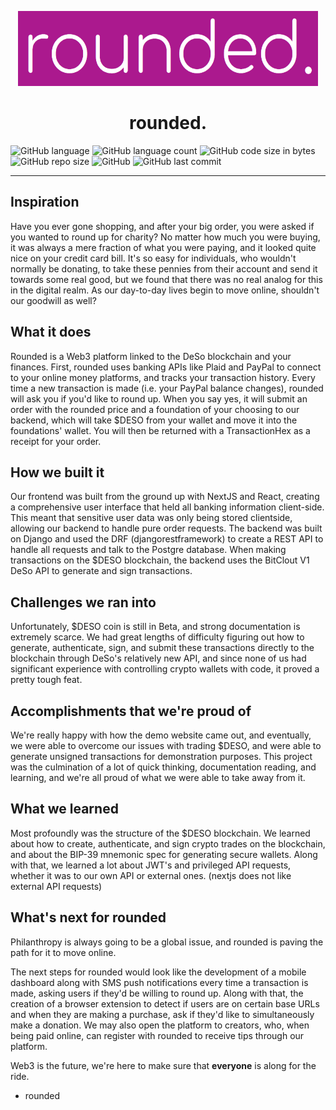 <p align="center">
  <a href="https://github.com/rushilwiz/rounded">
    <img src=".github/logo.png" alt="Logo" width="480px" height="120px">
  </a>

  <h1 align="center">rounded.</h1>

</p>

![GitHub language](https://img.shields.io/github/languages/top/rushilwiz/rounded?color=FF6663)
![GitHub language count](https://img.shields.io/github/languages/count/rushilwiz/rounded?color=FEB144)
![GitHub code size in bytes](https://img.shields.io/github/languages/code-size/rushilwiz/rounded?color=FAFD7B)
![GitHub repo size](https://img.shields.io/github/repo-size/rushilwiz/rounded?color=9EE09E)
![GitHub](https://img.shields.io/github/license/rushilwiz/rounded?color=9EC1CF)
![GitHub last commit](https://img.shields.io/github/last-commit/rushilwiz/rounded?color=CC99C9)

---

## Inspiration
Have you ever gone shopping, and after your big order, you were asked if you wanted to round up for charity? No matter how much you were buying, it was always a mere fraction of what you were paying, and it looked quite nice on your credit card bill. It's so easy for individuals, who wouldn't normally be donating, to take these pennies from their account and send it towards some real good, but we found that there was no real analog for this in the digital realm. As our day-to-day lives begin to move online, shouldn't our goodwill as well?

## What it does
Rounded is a Web3 platform linked to the DeSo blockchain and your finances. First, rounded uses banking APIs like Plaid and PayPal to connect to your online money platforms, and tracks your transaction history. Every time a new transaction is made (i.e. your PayPal balance changes), rounded will ask you if you'd like to round up. When you say yes, it will submit an order with the rounded price and a foundation of your choosing to our backend, which will take $DESO from your wallet and move it into the foundations' wallet. You will then be returned with a TransactionHex as a receipt for your order.

## How we built it
Our frontend was built from the ground up with NextJS and React, creating a comprehensive user interface that held all banking information client-side. This meant that sensitive user data was only being stored clientside, allowing our backend to handle pure order requests. The backend was built on Django and used the DRF (djangorestframework) to create a REST API to handle all requests and talk to the Postgre database. When making transactions on the $DESO blockchain, the backend uses the BitClout V1 DeSo API to generate and sign transactions.

## Challenges we ran into
Unfortunately, $DESO coin is still in Beta, and strong documentation is extremely scarce. We had great lengths of difficulty figuring out how to generate, authenticate, sign, and submit these transactions directly to the blockchain through DeSo's relatively new API, and since none of us had significant experience with controlling crypto wallets with code, it proved a pretty tough feat.

## Accomplishments that we're proud of
We're really happy with how the demo website came out, and eventually, we were able to overcome our issues with trading $DESO, and were able to generate unsigned transactions for demonstration purposes. This project was the culmination of a lot of quick thinking, documentation reading, and learning, and we're all proud of what we were able to take away from it.

## What we learned
Most profoundly was the structure of the $DESO blockchain. We learned about how to create, authenticate, and sign crypto trades on the blockchain, and about the BIP-39 mnemonic spec for generating secure wallets. Along with that, we learned a lot about JWT's and privileged API requests, whether it was to our own API or external ones. (nextjs does not like external API requests)

## What's next for rounded
Philanthropy is always going to be a global issue, and rounded is paving the path for it to move online.

The next steps for rounded would look like the development of a mobile dashboard along with SMS push notifications every time a transaction is made, asking users if they'd be willing to round up. Along with that, the creation of a browser extension to detect if users are on certain base URLs and when they are making a purchase, ask if they'd like to simultaneously make a donation. We may also open the platform to creators, who, when being paid online, can register with rounded to receive tips through our platform.

Web3 is the future, we're here to make sure that **everyone** is along for the ride.

- rounded
